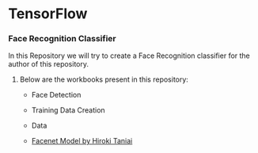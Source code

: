 # TensorFlow

### Face Recognition Classifier

In this Repository we will try to create a Face Recognition classifier for the author of this repository.

1. Below are the workbooks present in this repository:

    - Face Detection
    
    - Training Data Creation

    - Data
    
    - [Facenet Model by Hiroki Taniai](https://github.com/nyoki-mtl/keras-facenet)
